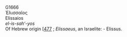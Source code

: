 <body>
  <p>G1666<br>  Ἐλισσαῖος  <br> Elissaios  <br><i>el-is-sah‘-yos </i><br>Of Hebrew origin [<a href="h0477.htm">477</a> ; <i>Elissaeus</i>, an Israelite: - Elissus.<br></p>
 </body>